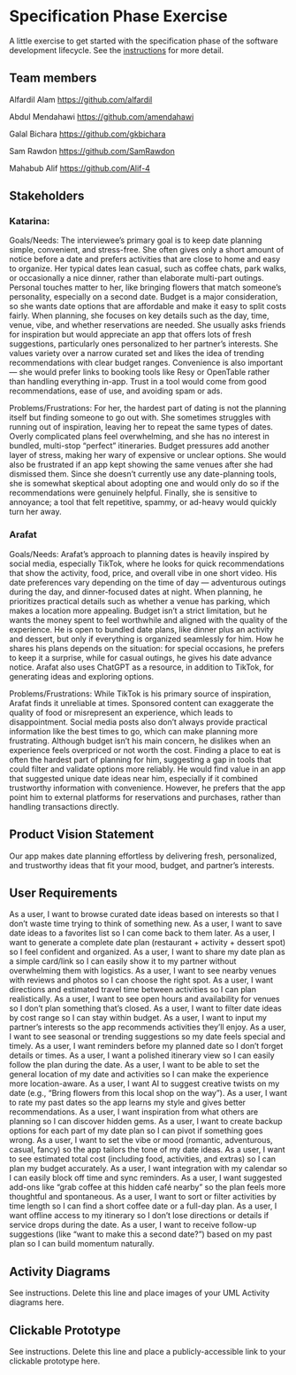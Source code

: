 # Specification Phase Exercise

A little exercise to get started with the specification phase of the software development lifecycle. See the [instructions](instructions.md) for more detail.

## Team members

Alfardil Alam https://github.com/alfardil  

Abdul Mendahawi https://github.com/amendahawi  

Galal Bichara https://github.com/gkbichara  

Sam Rawdon https://github.com/SamRawdon  

Mahabub Alif https://github.com/Alif-4   

## Stakeholders

### Katarina:
Goals/Needs: 
The interviewee’s primary goal is to keep date planning simple, convenient, and stress-free. She often gives only a short amount of notice before a date and prefers activities that are close to home and easy to organize. Her typical dates lean casual, such as coffee chats, park walks, or occasionally a nice dinner, rather than elaborate multi-part outings. Personal touches matter to her, like bringing flowers that match someone’s personality, especially on a second date. Budget is a major consideration, so she wants date options that are affordable and make it easy to split costs fairly. When planning, she focuses on key details such as the day, time, venue, vibe, and whether reservations are needed. She usually asks friends for inspiration but would appreciate an app that offers lots of fresh suggestions, particularly ones personalized to her partner’s interests. She values variety over a narrow curated set and likes the idea of trending recommendations with clear budget ranges. Convenience is also important — she would prefer links to booking tools like Resy or OpenTable rather than handling everything in-app. Trust in a tool would come from good recommendations, ease of use, and avoiding spam or ads.

Problems/Frustrations:
For her, the hardest part of dating is not the planning itself but finding someone to go out with. She sometimes struggles with running out of inspiration, leaving her to repeat the same types of dates. Overly complicated plans feel overwhelming, and she has no interest in bundled, multi-stop “perfect” itineraries. Budget pressures add another layer of stress, making her wary of expensive or unclear options. She would also be frustrated if an app kept showing the same venues after she had dismissed them. Since she doesn’t currently use any date-planning tools, she is somewhat skeptical about adopting one and would only do so if the recommendations were genuinely helpful. Finally, she is sensitive to annoyance; a tool that felt repetitive, spammy, or ad-heavy would quickly turn her away.

### Arafat
Goals/Needs:
Arafat’s approach to planning dates is heavily inspired by social media, especially TikTok, where he looks for quick recommendations that show the activity, food, price, and overall vibe in one short video. His date preferences vary depending on the time of day — adventurous outings during the day, and dinner-focused dates at night. When planning, he prioritizes practical details such as whether a venue has parking, which makes a location more appealing. Budget isn’t a strict limitation, but he wants the money spent to feel worthwhile and aligned with the quality of the experience. He is open to bundled date plans, like dinner plus an activity and dessert, but only if everything is organized seamlessly for him. How he shares his plans depends on the situation: for special occasions, he prefers to keep it a surprise, while for casual outings, he gives his date advance notice. Arafat also uses ChatGPT as a resource, in addition to TikTok, for generating ideas and exploring options.

Problems/Frustrations:
While TikTok is his primary source of inspiration, Arafat finds it unreliable at times. Sponsored content can exaggerate the quality of food or misrepresent an experience, which leads to disappointment. Social media posts also don’t always provide practical information like the best times to go, which can make planning more frustrating. Although budget isn’t his main concern, he dislikes when an experience feels overpriced or not worth the cost. Finding a place to eat is often the hardest part of planning for him, suggesting a gap in tools that could filter and validate options more reliably. He would find value in an app that suggested unique date ideas near him, especially if it combined trustworthy information with convenience. However, he prefers that the app point him to external platforms for reservations and purchases, rather than handling transactions directly.

## Product Vision Statement

Our app makes date planning effortless by delivering fresh, personalized, and trustworthy ideas that fit your mood, budget, and partner’s interests.

## User Requirements

As a user, I want to browse curated date ideas based on interests so that I don’t waste time trying to think of something new.
As a user, I want to save date ideas to a favorites list so I can come back to them later.
As a user, I want to generate a complete date plan (restaurant + activity + dessert spot) so I feel confident and organized.
As a user, I want to share my date plan as a simple card/link so I can easily show it to my partner without overwhelming them with logistics.
As a user, I want to see nearby venues with reviews and photos so I can choose the right spot.
As a user, I want directions and estimated travel time between activities so I can plan realistically.
As a user, I want to see open hours and availability for venues so I don’t plan something that’s closed.
As a user, I want to filter date ideas by cost range so I can stay within budget.
As a user, I want to input my partner’s interests so the app recommends activities they’ll enjoy.
As a user, I want to see seasonal or trending suggestions so my date feels special and timely.
As a user, I want reminders before my planned date so I don’t forget details or times.
As a user, I want a polished itinerary view so I can easily follow the plan during the date.
As a user, I want to be able to set the general location of my date and activities so I can make the experience more location-aware.
As a user, I want AI to suggest creative twists on my date (e.g., “Bring flowers from this local shop on the way”).
As a user, I want to rate my past dates so the app learns my style and gives better recommendations.
As a user, I want inspiration from what others are planning so I can discover hidden gems.
As a user, I want to create backup options for each part of my date plan so I can pivot if something goes wrong.
As a user, I want to set the vibe or mood (romantic, adventurous, casual, fancy) so the app tailors the tone of my date ideas.
As a user, I want to see estimated total cost (including food, activities, and extras) so I can plan my budget accurately.
As a user, I want integration with my calendar so I can easily block off time and sync reminders.
As a user, I want suggested add-ons like “grab coffee at this hidden café nearby” so the plan feels more thoughtful and spontaneous.
As a user, I want to sort or filter activities by time length so I can find a short coffee date or a full-day plan.
As a user, I want offline access to my itinerary so I don’t lose directions or details if service drops during the date.
As a user, I want to receive follow-up suggestions (like “want to make this a second date?”) based on my past plan so I can build momentum naturally.

## Activity Diagrams

See instructions. Delete this line and place images of your UML Activity diagrams here.

## Clickable Prototype

See instructions. Delete this line and place a publicly-accessible link to your clickable prototype here.
